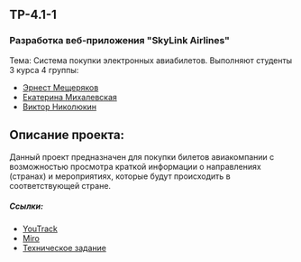 ## TP-4.1-1
### Разработка веб-приложения "SkyLink Airlines"
Тема:  Система покупки электронных авиабилетов.
Выполняют студенты 3 курса 4 группы:
*   [Эрнест Мещеряков](https://github.com/ErronMeesh)
*   [Екатерина Михалевская](https://github.com/mikhalevskaya)
*   [Виктор Николюкин](https://github.com/nikolyukin28)
## Описание проекта:
Данный проект предназначен для покупки билетов авиакомпании с возможностью просмотра краткой информации о направлениях (странах) и мероприятиях, которые будут происходить в соответствующей стране.
##### Ссылки:
*	[YouTrack](https://csftickets.youtrack.cloud/agiles/141-2/current)
*	[Miro](https://miro.com/app/board/uXjVMei1diI=/?share_link_id=979339232749)
*	[Техническое задание](https://github.com/ErronMeesh/TP-4.1-1/blob/main/Documentation/Tekhnicheskoe_zadanie.pdf)
